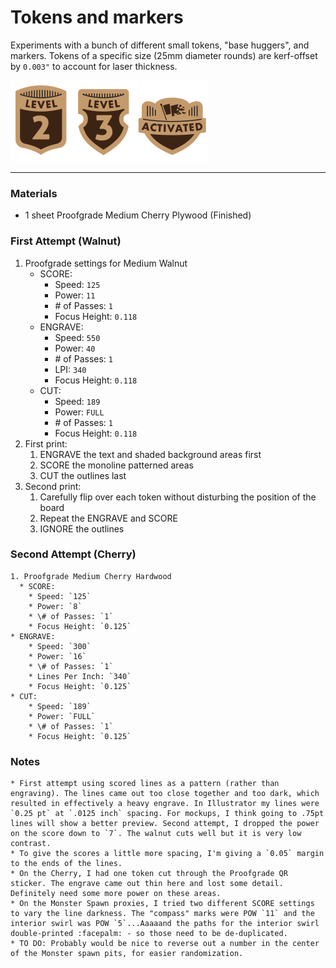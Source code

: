 # Tokens and markers
Experiments with a bunch of different small tokens, "base huggers", and markers. Tokens of a specific size (25mm diameter rounds) are kerf-offset by `0.003"` to account for laser thickness.

![](Levels%20+%20Activated.svg)

---

### Materials
  * 1 sheet Proofgrade Medium Cherry Plywood (Finished)

### First Attempt (Walnut)
  1. Proofgrade settings for Medium Walnut
      * SCORE:
        * Speed: `125`
        * Power: `11`
        * \# of Passes: `1`
        * Focus Height: `0.118`
      * ENGRAVE:
        * Speed: `550`
         * Power: `40`
        * \# of Passes: `1`
        * LPI: `340`
        * Focus Height: `0.118`
      * CUT:
        * Speed: `189`
        * Power: `FULL`
        * \# of Passes: `1`
        * Focus Height: `0.118`
  2. First print:
      1. ENGRAVE the text and shaded background areas first
      2. SCORE the monoline patterned areas
      3. CUT the outlines last
  2. Second print:
      1. Carefully flip over each token without disturbing the position of the board
      2. Repeat the ENGRAVE and SCORE
      3. IGNORE the outlines

### Second Attempt (Cherry)
    1. Proofgrade Medium Cherry Hardwood
      * SCORE:
        * Speed: `125`
        * Power: `8`
        * \# of Passes: `1`
        * Focus Height: `0.125`
    * ENGRAVE:
        * Speed: `300`
        * Power: `16`
        * \# of Passes: `1`
        * Lines Per Inch: `340`
        * Focus Height: `0.125`
    * CUT:
        * Speed: `189`
        * Power: `FULL`
        * \# of Passes: `1`
        * Focus Height: `0.125`




### Notes
    * First attempt using scored lines as a pattern (rather than engraving). The lines came out too close together and too dark, which resulted in effectively a heavy engrave. In Illustrator my lines were `0.25 pt` at `.0125 inch` spacing. For mockups, I think going to .75pt lines will show a better preview. Second attempt, I dropped the power on the score down to `7`. The walnut cuts well but it is very low contrast.
    * To give the scores a little more spacing, I'm giving a `0.05` margin to the ends of the lines.
    * On the Cherry, I had one token cut through the Proofgrade QR sticker. The engrave came out thin here and lost some detail. Definitely need some more power on these areas.
    * On the Monster Spawn proxies, I tried two different SCORE settings to vary the line darkness. The "compass" marks were POW `11` and the interior swirl was POW `5`...Aaaaand the paths for the interior swirl double-printed :facepalm: - so those need to be de-duplicated.
    * TO DO: Probably would be nice to reverse out a number in the center of the Monster spawn pits, for easier randomization.
